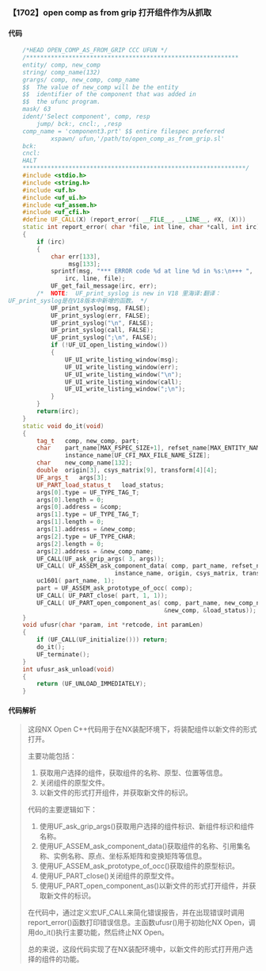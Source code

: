 ### 【1702】open comp as from grip 打开组件作为从抓取

#### 代码

```cpp
    /*HEAD OPEN_COMP_AS_FROM_GRIP CCC UFUN */  
    /************************************************************  
    entity/ comp, new_comp  
    string/ comp_name(132)  
    grargs/ comp, new_comp, comp_name  
    $$  The value of new_comp will be the entity  
    $$  identifier of the component that was added in  
    $$  the ufunc program.  
    mask/ 63  
    ident/'Select component', comp, resp  
        jump/ bck:, cncl:, ,resp  
    comp_name = 'component3.prt' $$ entire filespec preferred  
            xspawn/ ufun,'/path/to/open_comp_as_from_grip.sl'  
    bck:  
    cncl:  
    HALT  
    ***************************************************************/  
    #include <stdio.h>  
    #include <string.h>  
    #include <uf.h>  
    #include <uf_ui.h>  
    #include <uf_assem.h>  
    #include <uf_cfi.h>  
    #define UF_CALL(X) (report_error( __FILE__, __LINE__, #X, (X)))  
    static int report_error( char *file, int line, char *call, int irc)  
    {  
        if (irc)  
        {  
            char err[133],  
                 msg[133];  
            sprintf(msg, "*** ERROR code %d at line %d in %s:\n+++ ",  
                irc, line, file);  
            UF_get_fail_message(irc, err);  
        /*  NOTE:  UF_print_syslog is new in V18 里海译:翻译：
UF_print_syslog是在V18版本中新增的函数。 */  
            UF_print_syslog(msg, FALSE);  
            UF_print_syslog(err, FALSE);  
            UF_print_syslog("\n", FALSE);  
            UF_print_syslog(call, FALSE);  
            UF_print_syslog(";\n", FALSE);  
            if (!UF_UI_open_listing_window())  
            {  
                UF_UI_write_listing_window(msg);  
                UF_UI_write_listing_window(err);  
                UF_UI_write_listing_window("\n");  
                UF_UI_write_listing_window(call);  
                UF_UI_write_listing_window(";\n");  
            }  
        }  
        return(irc);  
    }  
    static void do_it(void)  
    {  
        tag_t   comp, new_comp, part;  
        char    part_name[MAX_FSPEC_SIZE+1], refset_name[MAX_ENTITY_NAME_SIZE+1],  
                instance_name[UF_CFI_MAX_FILE_NAME_SIZE];  
        char    new_comp_name[132];  
        double  origin[3], csys_matrix[9], transform[4][4];  
        UF_args_t   args[3];  
        UF_PART_load_status_t   load_status;  
        args[0].type = UF_TYPE_TAG_T;  
        args[0].length = 0;  
        args[0].address = &comp;  
        args[1].type = UF_TYPE_TAG_T;  
        args[1].length = 0;  
        args[1].address = &new_comp;  
        args[2].type = UF_TYPE_CHAR;  
        args[2].length = 0;  
        args[2].address = &new_comp_name;  
        UF_CALL(UF_ask_grip_args( 3, args));  
        UF_CALL( UF_ASSEM_ask_component_data( comp, part_name, refset_name,  
                              instance_name, origin, csys_matrix, transform));  
        uc1601( part_name, 1);  
        part = UF_ASSEM_ask_prototype_of_occ( comp);  
        UF_CALL( UF_PART_close( part, 1, 1));  
        UF_CALL( UF_PART_open_component_as( comp, part_name, new_comp_name,  
                                            &new_comp, &load_status));  
    }  
    void ufusr(char *param, int *retcode, int paramLen)  
    {  
        if (UF_CALL(UF_initialize())) return;  
        do_it();  
        UF_terminate();  
    }  
    int ufusr_ask_unload(void)  
    {  
        return (UF_UNLOAD_IMMEDIATELY);  
    }

```

#### 代码解析

> 这段NX Open C++代码用于在NX装配环境下，将装配组件以新文件的形式打开。
>
> 主要功能包括：
>
> 1. 获取用户选择的组件，获取组件的名称、原型、位置等信息。
> 2. 关闭组件的原型文件。
> 3. 以新文件的形式打开组件，并获取新文件的标识。
>
> 代码的主要逻辑如下：
>
> 1. 使用UF_ask_grip_args()获取用户选择的组件标识、新组件标识和组件名称。
> 2. 使用UF_ASSEM_ask_component_data()获取组件的名称、引用集名称、实例名称、原点、坐标系矩阵和变换矩阵等信息。
> 3. 使用UF_ASSEM_ask_prototype_of_occ()获取组件的原型标识。
> 4. 使用UF_PART_close()关闭组件的原型文件。
> 5. 使用UF_PART_open_component_as()以新文件的形式打开组件，并获取新文件的标识。
>
> 在代码中，通过定义宏UF_CALL来简化错误报告，并在出现错误时调用report_error()函数打印错误信息。主函数ufusr()用于初始化NX Open，调用do_it()执行主要功能，然后终止NX Open。
>
> 总的来说，这段代码实现了在NX装配环境中，以新文件的形式打开用户选择的组件的功能。
>
